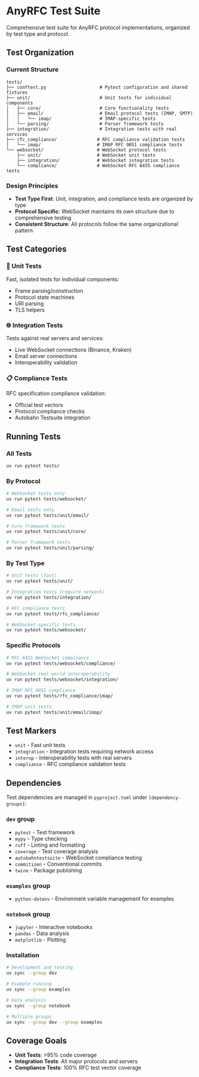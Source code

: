 # AnyRFC Test Suite

Comprehensive test suite for AnyRFC protocol implementations, organized by test type and protocol.

## Test Organization

### Current Structure

```dir
tests/
├── conftest.py                    # Pytest configuration and shared fixtures
├── unit/                          # Unit tests for individual components
│   ├── core/                      # Core functionality tests
│   ├── email/                     # Email protocol tests (IMAP, SMTP)
│   │   └── imap/                  # IMAP-specific tests
│   └── parsing/                   # Parser framework tests
├── integration/                   # Integration tests with real services
├── rfc_compliance/               # RFC compliance validation tests
│   └── imap/                     # IMAP RFC 9051 compliance tests
└── websocket/                    # WebSocket protocol tests
    ├── unit/                     # WebSocket unit tests
    ├── integration/              # WebSocket integration tests
    └── compliance/               # WebSocket RFC 6455 compliance tests
```

### Design Principles

- **Test Type First**: Unit, integration, and compliance tests are organized by type
- **Protocol Specific**: WebSocket maintains its own structure due to comprehensive testing
- **Consistent Structure**: All protocols follow the same organizational pattern

## Test Categories

### 🔧 Unit Tests

Fast, isolated tests for individual components:

- Frame parsing/construction
- Protocol state machines
- URI parsing
- TLS helpers

### 🌐 Integration Tests

Tests against real servers and services:

- Live WebSocket connections (Binance, Kraken)
- Email server connections
- Interoperability validation

### 📋 Compliance Tests

RFC specification compliance validation:

- Official test vectors
- Protocol compliance checks
- Autobahn Testsuite integration

## Running Tests

### All Tests

```bash
uv run pytest tests/
```

### By Protocol

```bash
# WebSocket tests only
uv run pytest tests/websocket/

# Email tests only
uv run pytest tests/unit/email/

# Core framework tests
uv run pytest tests/unit/core/

# Parser framework tests
uv run pytest tests/unit/parsing/
```

### By Test Type

```bash
# Unit tests (fast)
uv run pytest tests/unit/

# Integration tests (require network)
uv run pytest tests/integration/

# RFC compliance tests
uv run pytest tests/rfc_compliance/

# WebSocket-specific tests
uv run pytest tests/websocket/
```

### Specific Protocols

```bash
# RFC 6455 WebSocket compliance
uv run pytest tests/websocket/compliance/

# WebSocket real-world interoperability
uv run pytest tests/websocket/integration/

# IMAP RFC 9051 compliance
uv run pytest tests/rfc_compliance/imap/

# IMAP unit tests
uv run pytest tests/unit/email/imap/
```

## Test Markers

- `unit` - Fast unit tests
- `integration` - Integration tests requiring network access
- `interop` - Interoperability tests with real servers
- `compliance` - RFC compliance validation tests

## Dependencies

Test dependencies are managed in `pyproject.toml` under `[dependency-groups]`:

### `dev` group

- `pytest` - Test framework
- `mypy` - Type checking
- `ruff` - Linting and formatting
- `coverage` - Test coverage analysis
- `autobahntestsuite` - WebSocket compliance testing
- `commitizen` - Conventional commits
- `twine` - Package publishing

### `examples` group

- `python-dotenv` - Environment variable management for examples

### `notebook` group

- `jupyter` - Interactive notebooks
- `pandas` - Data analysis
- `matplotlib` - Plotting

### Installation

```bash
# Development and testing
uv sync --group dev

# Example running
uv sync --group examples

# Data analysis
uv sync --group notebook

# Multiple groups
uv sync --group dev --group examples
```

## Coverage Goals

- **Unit Tests**: >95% code coverage
- **Integration Tests**: All major protocols and servers
- **Compliance Tests**: 100% RFC test vector coverage
